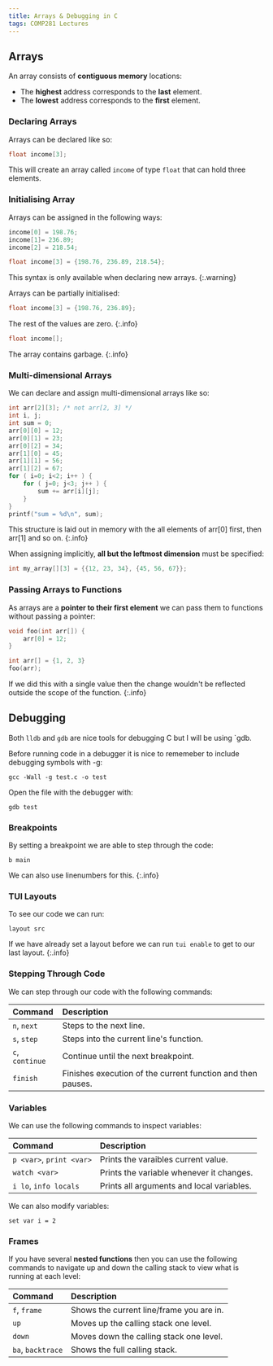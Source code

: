 ```yaml
---
title: Arrays & Debugging in C
tags: COMP281 Lectures
---
```


## Arrays
An array consists of **contiguous memory** locations:

* The **highest** address corresponds to the **last** element.
* The **lowest** address corresponds to the **first** element. 

### Declaring Arrays
Arrays can be declared like so:

```c
float income[3];
```

This will create an array called `income` of type `float` that can hold three elements.

### Initialising Array
Arrays can be assigned in the following ways:

```c
income[0] = 198.76;
income[1]= 236.89;
income[2] = 218.54;
```

```c
float income[3] = {198.76, 236.89, 218.54};
```

This syntax is only available when declaring new arrays.
{:.warning}

Arrays can be partially initialised:

```c
float income[3] = {198.76, 236.89};
```

The rest of the values are zero.
{:.info}

```c
float income[];
```

The array contains garbage.
{:.info}

### Multi-dimensional Arrays
We can declare and assign multi-dimensional arrays like so:

```c
int arr[2][3]; /* not arr[2, 3] */
int i, j;
int sum = 0;
arr[0][0] = 12;
arr[0][1] = 23;
arr[0][2] = 34;
arr[1][0] = 45;
arr[1][1] = 56;
arr[1][2] = 67;
for ( i=0; i<2; i++ ) {
	for ( j=0; j<3; j++ ) {
		sum += arr[i][j];
	}
}
printf("sum = %d\n", sum);
```

This structure is laid out in memory with the all elements of arr[0] first, then arr[1] and so on.
{:.info}

When assigning implicitly, **all but the leftmost dimension** must be specified:

```c
int my_array[][3] = {{12, 23, 34}, {45, 56, 67}};
```

### Passing Arrays to Functions
As arrays are a **pointer to their first element** we can pass them to functions without passing a pointer:

```c
void foo(int arr[]) {
	arr[0] = 12;
}

int arr[] = {1, 2, 3}
foo(arr);
```

If we did this with a single value then the change wouldn't be reflected outside the scope of the function.
{:.info}

## Debugging
Both `lldb` and `gdb` are nice tools for debugging C but I will be using `gdb.

Before running code in a debugger it is nice to rememeber to include debugging symbols with -g:

```
gcc -Wall -g test.c -o test
```

Open the file with the debugger with:

```
gdb test
```

### Breakpoints
By setting a breakpoint we are able to step through the code:

```
b main
```

We can also use linenumbers for this.
{:.info}

### TUI Layouts
To see our code we can run:

```
layout src
```

If we have already set a layout before we can run `tui enable` to get to our last layout.
{:.info}

### Stepping Through Code
We can step through our code with the following commands:

| Command | Description |
| :-- | :-- |
| `n`, `next` | Steps to the next line. |
| `s`, `step` | Steps into the current line's function. |
| `c`, `continue` | Continue until the next breakpoint. |
| `finish` | Finishes execution of the current function and then pauses. |

### Variables
We can use the following commands to inspect variables:

| Command | Description |
| :-- | :-- |
| `p <var>`, `print <var>` | Prints the varaibles current value.
| `watch <var>` | Prints the variable whenever it changes. |
| `i lo`, `info locals` | Prints all arguments and local variables. |

We can also modify variables:

```
set var i = 2
```

### Frames
If you have several **nested functions** then you can use the following commands to navigate up and down the calling stack to view what is running at each level:

| Command | Description |
| :-- | :-- |
| `f`, `frame` | Shows the current line/frame you are in. |
| `up` | Moves up the calling stack one level. |
| `down` | Moves down the calling stack one level. |
| `ba`, `backtrace` | Shows the full calling stack. |

